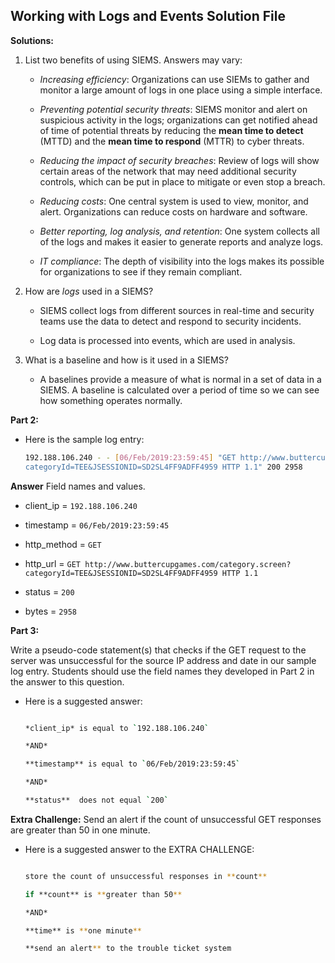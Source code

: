 ## Working with Logs and Events Solution File

**Solutions:**

1. List two benefits of using SIEMS. Answers may vary:

    * *Increasing efficiency*: Organizations can use SIEMs to gather and monitor a large amount of logs in one place using a simple interface.

    * *Preventing potential security threats*: SIEMS monitor and alert on suspicious activity in the logs; organizations can get notified ahead of time of potential threats by reducing the **mean time to detect** (MTTD) and the **mean time to respond** (MTTR) to cyber threats.

    * *Reducing the impact of security breaches*: Review of logs will show certain areas of the network that may need additional security controls, which can be put in place to mitigate or even stop a breach.

    * *Reducing costs*: One central system is used to view, monitor, and alert. Organizations can reduce costs on hardware and software.

    * *Better reporting, log analysis, and retention*: One system collects all of the logs and makes it easier to generate reports and analyze logs.

    * *IT compliance*: The depth of visibility into the logs makes its possible for organizations to see if they remain compliant.


2. How are *logs* used in a SIEMS? 

    * SIEMS collect logs from different sources in real-time and security teams use the data to detect and respond to security incidents.

    * Log data is processed into events, which are used in analysis.

3. What is a baseline and how is it used in a SIEMS?

    * A baselines provide a measure of what is normal in a set of data in a SIEMS.  A baseline is calculated over a period of time so we can see how something operates normally.

**Part 2:**

* Here is the sample log entry:

    ```bash
    192.188.106.240 - - [06/Feb/2019:23:59:45] "GET http://www.buttercupgames.com/category.screen?
    categoryId=TEE&JSESSIONID=SD2SL4FF9ADFF4959 HTTP 1.1" 200 2958 
    ```

 **Answer** Field names and values. 

 - client_ip =  `192.188.106.240`

 - timestamp = `06/Feb/2019:23:59:45`

 - http_method = `GET`

 - http_url = `GET http://www.buttercupgames.com/category.screen?categoryId=TEE&JSESSIONID=SD2SL4FF9ADFF4959 HTTP 1.1`

- status = `200`

- bytes = `2958`


**Part 3:**

Write a pseudo-code statement(s) that checks if the GET request to the server was unsuccessful for the source IP address and date in our sample log entry.  Students should use the field names they developed in Part 2 in the answer to this question.

* Here is a suggested answer:

    ```bash
    
    *client_ip* is equal to `192.188.106.240`

    *AND* 

    **timestamp** is equal to `06/Feb/2019:23:59:45`

    *AND*

    **status**  does not equal `200`

    ```

 **Extra Challenge:** Send an alert if the count of unsuccessful GET responses are greater than 50 in one minute.

* Here is a suggested answer to the EXTRA CHALLENGE:

     ```bash
    
    store the count of unsuccessful responses in **count**

    if **count** is **greater than 50** 

    *AND* 
    
    **time** is **one minute**

    **send an alert** to the trouble ticket system

    ```
